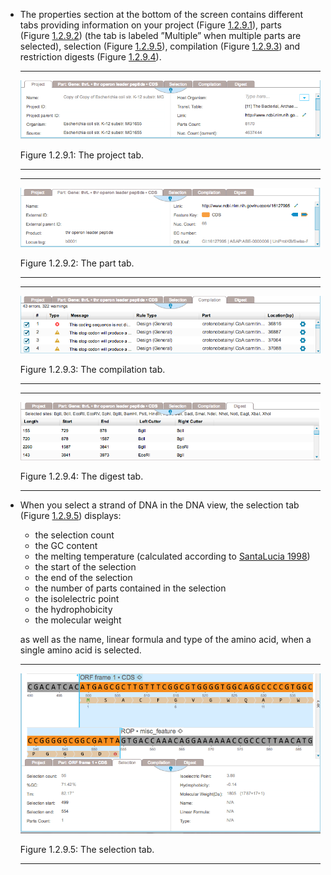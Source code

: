 

-   The properties section at the bottom of the screen contains
    different tabs providing information on your project
    (Figure [1.2.9.1](#x1-15001r1)), parts
    (Figure [1.2.9.2](#x1-15002r2)) (the tab is labeled ”Multiple” when
    multiple parts are selected), selection
    (Figure [1.2.9.5](#x1-15005r5)), compilation
    (Figure [1.2.9.3](#x1-15003r3)) and restriction digests
    (Figure [1.2.9.4](#x1-15004r4)).

    ------------------------------------------------------------------------

    <div class="figure">

    <span id="x1-15001r1"></span>
    ![PIC](../../../pictures/UI_screenshots/properties_section_description.png)
    <div class="caption">

    <span class="id">Figure 1.2.9.1: </span><span class="content">The
    project tab.</span>

    </div>

    </div>

    ------------------------------------------------------------------------

    ------------------------------------------------------------------------

    <div class="figure">

    <span id="x1-15002r2"></span>
    ![PIC](../../../pictures/UI_screenshots/part_tab.png)
    <div class="caption">

    <span class="id">Figure 1.2.9.2: </span><span class="content">The
    part tab.</span>

    </div>

    </div>

    ------------------------------------------------------------------------

    ------------------------------------------------------------------------

    <div class="figure">

    <span id="x1-15003r3"></span>
    ![PIC](../../../pictures/UI_screenshots/compilation_tab.png)
    <div class="caption">

    <span class="id">Figure 1.2.9.3: </span><span class="content">The
    compilation tab.</span>

    </div>

    </div>

    ------------------------------------------------------------------------

    ------------------------------------------------------------------------

    <div class="figure">

    <span id="x1-15004r4"></span>
    ![PIC](../../../pictures/UI_screenshots/digest_tab.png)
    <div class="caption">

    <span class="id">Figure 1.2.9.4: </span><span class="content">The
    digest tab.</span>

    </div>

    </div>

    ------------------------------------------------------------------------

-   When you select a strand of DNA in the DNA view, the selection tab
    (Figure [1.2.9.5](#x1-15005r5)) displays:

    -   the selection count
    -   the GC content
    -   the melting temperature (calculated according to [<span
        class="cmtt-10">SantaLucia
        1998</span>](http://www.pnas.org/content/95/4/1460.full))
    -   the start of the selection
    -   the end of the selection
    -   the number of parts contained in the selection
    -   the isolelectric point
    -   the hydrophobicity
    -   the molecular weight

    as well as the name, linear formula and type of the amino acid, when
    a single amino acid is selected.

    ------------------------------------------------------------------------

    <div class="figure">

    <span id="x1-15005r5"></span>
    ![PIC](../../../pictures/UI_screenshots/selection_tab.png)
    <div class="caption">

    <span class="id">Figure 1.2.9.5: </span><span class="content">The
    selection tab.</span>

    </div>

    </div>

    ------------------------------------------------------------------------
